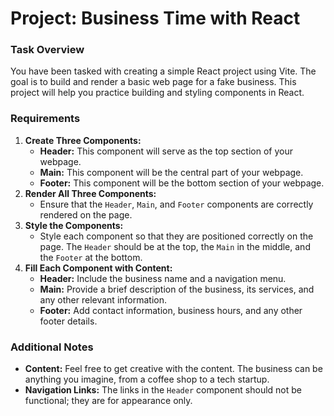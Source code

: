 # Project: Business Time with React

### Task Overview

You have been tasked with creating a simple React project using Vite. The goal is to build and render a basic web page for a fake business. This project will help you practice building and styling components in React.

### Requirements

1. **Create Three Components:**
    - **Header:** This component will serve as the top section of your webpage.
    - **Main:** This component will be the central part of your webpage.
    - **Footer:** This component will be the bottom section of your webpage.
2. **Render All Three Components:**
    - Ensure that the `Header`, `Main`, and `Footer` components are correctly rendered on the page.
3. **Style the Components:**
    - Style each component so that they are positioned correctly on the page. The `Header` should be at the top, the `Main` in the middle, and the `Footer` at the bottom.
4. **Fill Each Component with Content:**
    - **Header:** Include the business name and a navigation menu.
    - **Main:** Provide a brief description of the business, its services, and any other relevant information.
    - **Footer:** Add contact information, business hours, and any other footer details.

### Additional Notes

- **Content:** Feel free to get creative with the content. The business can be anything you imagine, from a coffee shop to a tech startup.
- **Navigation Links:** The links in the `Header` component should not be functional; they are for appearance only.